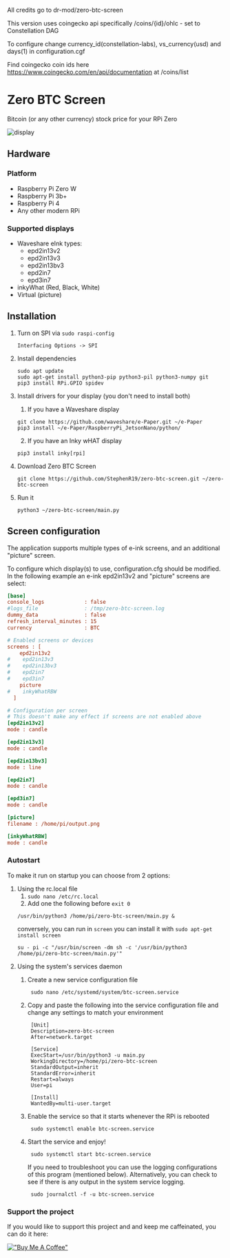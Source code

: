 All credits go to dr-mod/zero-btc-screen

This version uses coingecko api specifically /coins/{id}/ohlc - set to Constellation DAG

To configure change currency_id(constellation-labs), vs_currency(usd) and days(1) in configuration.cgf

Find coingecko coin ids here https://www.coingecko.com/en/api/documentation at /coins/list

# Zero BTC Screen

Bitcoin (or any other currency) stock price for your RPi Zero

![display](docs/display.jpg)

## Hardware

### Platform

* Raspberry Pi Zero W
* Raspberry Pi 3b+
* Raspberry Pi 4
* Any other modern RPi

### Supported displays

* Waveshare eInk types:
  * epd2in13v2
  * epd2in13v3
  * epd2in13bv3
  * epd2in7
  * epd3in7
* inkyWhat (Red, Black, White)
* Virtual (picture)

## Installation

1. Turn on SPI via `sudo raspi-config`
    ```
    Interfacing Options -> SPI
   ```
2. Install dependencies
    ```
    sudo apt update
    sudo apt-get install python3-pip python3-pil python3-numpy git
    pip3 install RPi.GPIO spidev
    ```

3. Install drivers for your display (you don't need to install both)
    1. If you have a Waveshare display
    ```
    git clone https://github.com/waveshare/e-Paper.git ~/e-Paper
    pip3 install ~/e-Paper/RaspberryPi_JetsonNano/python/
    ```
    2. If you have an Inky wHAT display
    ```
    pip3 install inky[rpi]
    ```
4. Download Zero BTC Screen
    ```
    git clone https://github.com/StephenR19/zero-btc-screen.git ~/zero-btc-screen
    ```
5. Run it
    ```
    python3 ~/zero-btc-screen/main.py
    ```


## Screen configuration

The application supports multiple types of e-ink screens, and an additional "picture" screen.

To configure which display(s) to use, configuration.cfg should be modified. In the following example an e-ink epd2in13v2
and "picture" screens are select:

```cfg
[base]
console_logs             : false
#logs_file               : /tmp/zero-btc-screen.log
dummy_data               : false
refresh_interval_minutes : 15
currency                 : BTC

# Enabled screens or devices
screens : [
    epd2in13v2
#    epd2in13v3
#    epd2in13bv3
#    epd2in7
#    epd3in7
    picture
#    inkyWhatRBW
  ]

# Configuration per screen
# This doesn't make any effect if screens are not enabled above
[epd2in13v2]
mode : candle

[epd2in13v3]
mode : candle

[epd2in13bv3]
mode : line

[epd2in7]
mode : candle

[epd3in7]
mode : candle

[picture]
filename : /home/pi/output.png

[inkyWhatRBW]
mode : candle
```

### Autostart

To make it run on startup you can choose from 2 options:

1. Using the rc.local file
    1. `sudo nano /etc/rc.local`
    2. Add one the following before `exit 0`
   ```
   /usr/bin/python3 /home/pi/zero-btc-screen/main.py &
   ```
   conversely, you can run in `screen` you can install it with `sudo apt-get install screen`
   ```
   su - pi -c "/usr/bin/screen -dm sh -c '/usr/bin/python3 /home/pi/zero-btc-screen/main.py'"
   ```
2. Using the system's services daemon
    1. Create a new service configuration file
       ```
        sudo nano /etc/systemd/system/btc-screen.service
        ```
    2. Copy and paste the following into the service configuration file and change any settings to match your
       environment
       ```
        [Unit]
        Description=zero-btc-screen
        After=network.target
 
        [Service]
        ExecStart=/usr/bin/python3 -u main.py
        WorkingDirectory=/home/pi/zero-btc-screen
        StandardOutput=inherit
        StandardError=inherit
        Restart=always
        User=pi
 
        [Install]
        WantedBy=multi-user.target
        ```
    3. Enable the service so that it starts whenever the RPi is rebooted
       ```
        sudo systemctl enable btc-screen.service
       ```
    4. Start the service and enjoy!
       ```
        sudo systemctl start btc-screen.service
       ```

       If you need to troubleshoot you can use the logging configurations of this program (mentioned below).
       Alternatively, you can check to see if there is any output in the system service logging.
       ```
        sudo journalctl -f -u btc-screen.service
       ```

### Support the project
If you would like to support this project and and keep me caffeinated, you can do it here:

[!["Buy Me A Coffee"](https://www.buymeacoffee.com/assets/img/custom_images/orange_img.png)](https://www.buymeacoffee.com/drmod)
